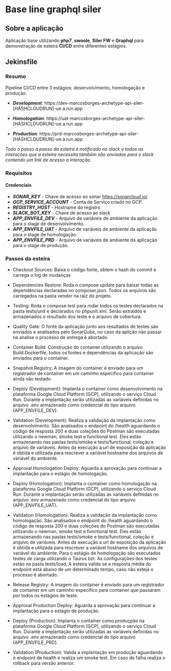 # Base line graphql siler

## Sobre a aplicação

Aplicação base utilizando **php7**, **swoole**, **Siler FW** e **Graphql** para demonstração de esteira **CI/CD** entre diferentes estágios.

## Jekinsfile

### Resumo

Pipeline CI/CD entre 3 estágios: desenvolvimento, homologação e produção.

- ***Development***: https://dev-marcosborges-archetype-api-siler-[HASHCLOUDRUN]-ue.a.run.app

- ***Homologation***: https://uat-marcosborges-archetype-api-siler-[HASHCLOUDRUN]-ue.a.run.app

- ***Production***: https://prd-marcosborges-archetype-api-siler-[HASHCLOUDRUN]-ue.a.run.app

*Todo o passo a passo da esteira é notificado no slack e todas as interações que a esteira necessita também são enviadas para o slack contendo um link de acesso a interação.*

### Requisitos

#### Credenciais

- ***SONAR_KEY*** - Chave de acesso ao sonar https://sonarcloud.io/
- ***GCP_SERVICE_ACCOUNT*** - Conta de Serviço criado no GCP.
- ***REGISTRY_HOST*** - Hostname do registro
- ***SLACK_BOT_KEY*** - Chave de acesso ao slack
- ***APP_ENVFILE_DEV*** - Arquivo de variáveis de ambiente da aplicação para o stage de desenvolvimento.
- ***APP_ENVFILE_UAT*** - Arquivo de variáveis de ambiente da aplicação para o stage de homologação.
- ***APP_ENVFILE_PRD*** - Arquivo de variáveis de ambiente da aplicação para o stage de produção.

### **Passos da esteira**

- Checkout Sources: Baixa o código fonte, obtem o hash do commit e carrega o log de mudanças

- Dependencies Restore: Roda o compose update para baixar todas as dependências declaradas no composer.json. Todos os arquivos são carregados na pasta vendor na raiz do projeto.

- Testing: Roda o compose test para rodar todos os testes declarados na pasta tests/unit e declarados no phpunit.xml. Serão extraidos e armazenados o resultado dos teste e o arquivo de cobertura.

- Quality Gate: O fonte da aplicação junto aos resultados de testes são enviados e analisados pelo SonarQube, no caso da aplição não passar na analise o processo de entrega é abortado.

- Container Build: Construção do container utilizando o arquivo Build.Dockerfile, todos os fontes e dependências da aplicação são enviados para o container.  

- Snapshot Registry: A imagem do container é enviado para um registrador de container em um caminho específico para container ainda não testado.

- Deploy (Development): Implanta o container como desenvolvimento na plataforma Google Cloud Platform (GCP), utilizando o serviço Cloud Run. Durante a implantação serão utilizadas as variáveis definidas no arquivo .env armazenado como credencial do tipo arquivo (APP_ENVFILE_DEV).

- Validation (Development): Realiza a validação da implantação como desenvolvimento. São analisados o endpoint do /health aguardando o código de resposta 200 e duas coleções do Postman são executadas utilizando o newman, smoke test e functional test. Eles estão armazenando nas pastas tests/smoke e tests/functional, coleção e arquivo de variáveis. Antes da execução a url de exposição da aplicação é obtida e utilizada para rescrever a variável hostname dos arquivos de variável do ambiente.

- Approval Homologation Deploy: Aguarda a aprovação para continuar a implantação para o estágio de homologação.

- Deploy (Homologation): Implanta o container como homologação na plataforma Google Cloud Platform (GCP), utilizando o serviço Cloud Run. Durante a implantação serão utilizadas as variáveis definidas no arquivo .env armazenado como credencial do tipo arquivo (APP_ENVFILE_UAT).

- Validation (Homologation): Realiza a validação da implantação como homologação. São analisados o endpoint do /health aguardando o código de resposta 200 e duas coleções do Postman são executadas utilizando o newman, smoke test e functional test. Eles estão armazenando nas pastas tests/smoke e tests/functional, coleção e arquivo de variáveis. Antes da execução a url de exposição da aplicação é obtida e utilizada para rescrever a variável hostname dos arquivos de variável do ambiente. Para o estágio de homologação são executados testes de carga utilizando o Taurus bzt. As configurações dos testes estão na pasta tests/load, A esteira valida se a resposta média do endpoint está abaixo de um determinado tempo, caso não esteja o processo é abortado.

- Release Registry: A imagem do container é enviado para um registrador de container em um caminho específico para container que passaram por todos os estágios de teste.

- Approval Production Deploy: Aguarda a aprovação para continuar a implantação para o estágio de produção.

- Deploy (Production): Implanta o container como produçpão na plataforma Google Cloud Platform (GCP), utilizando o serviço Cloud Run. Durante a implantação serão utilizadas as variáveis definidas no arquivo .env armazenado como credencial do tipo arquivo (APP_ENVFILE_PRD).

- Validation (Production): Valida a implantação em produção aguardando o endpoint de health e realiza um smoke test. Em caso de falha realiza o rollback para versão anterior.